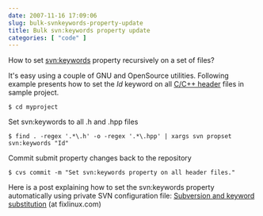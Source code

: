 ```yaml
---
date: 2007-11-16 17:09:06
slug: bulk-svnkeywords-property-update
title: Bulk svn:keywords property update
categories: [ "code" ]
---
```


How to set [svn:keywords](http://en.wikipedia.org/wiki/Subversion_(software)#Properties) property recursively on a set of files?




It's easy using a couple of GNU and OpenSource utilities. Following example presents how to set the _Id_ keyword on all [C/C++ header](http://en.wikipedia.org/wiki/Header_file) files in sample project.

    
    
    $ cd myproject
    


Set svn:keywords to all .h and .hpp files

    
    
    $ find . -regex '.*\.h' -o -regex '.*\.hpp' | xargs svn propset svn:keywords "Id"
    


Commit submit property changes back to the repository

    
    
    $ cvs commit -m "Set svn:keywords property on all header files."
    







Here is a post explaining how to set the svn:keywords property automatically using private SVN configuration file: [Subversion and keyword substitution](http://fixlinux.com/2006/07/24/subversion-and-keyword-substitution/) (at fixlinux.com)
